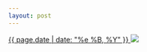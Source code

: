 ```yaml
---
layout: post
---
```


<p>
  <a href="/460">
    <time>{{ page.date | date: "%e %B, %Y" }}</time>
  </a>
  <a href="/460"><img src="{{ site.assets_url }}/460.jpg"/></a>
</p>
